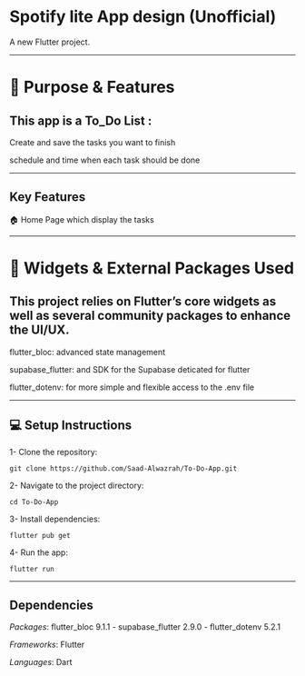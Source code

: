 #  Spotify lite App design (Unofficial)

A new Flutter project.

---
# 📱 Purpose & Features

## This app is a To_Do List :

  Create and save the tasks you want to finish

  schedule and time when each task should be done

---

## Key Features

  🏠 Home Page which display the tasks

---

  # 🧰 Widgets & External Packages Used

## This project relies on Flutter’s core widgets as well as several community packages to enhance the UI/UX.

flutter_bloc: advanced state management

supabase_flutter: and SDK for the Supabase deticated for flutter

flutter_dotenv: for more simple and flexible access to the .env file

---

## 💻 Setup Instructions

1- Clone the repository:

  ```
  git clone https://github.com/Saad-Alwazrah/To-Do-App.git
  ```

2- Navigate to the project directory:

   ```
   cd To-Do-App
   ```

3- Install dependencies:

   ```
   flutter pub get
   ```

4- Run the app:

   ```
   flutter run
   ```
---

## Dependencies 

  *Packages*:  flutter_bloc 9.1.1 - supabase_flutter 2.9.0 - flutter_dotenv 5.2.1  

  
  *Frameworks*: Flutter

  
  *Languages*:  Dart
